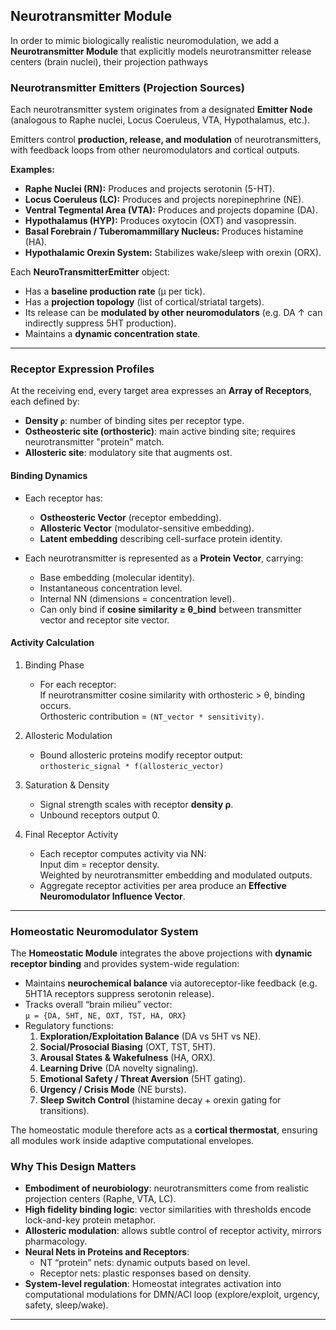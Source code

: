 ## Neurotransmitter Module

In order to mimic biologically realistic neuromodulation, we add a **Neurotransmitter Module** that explicitly models neurotransmitter release centers (brain nuclei), their projection pathways

### Neurotransmitter Emitters (Projection Sources)

Each neurotransmitter system originates from a designated **Emitter Node** (analogous to Raphe nuclei, Locus Coeruleus, VTA, Hypothalamus, etc.).

Emitters control **production, release, and modulation** of neurotransmitters, with feedback loops from other neuromodulators and cortical outputs.

**Examples:**

- **Raphe Nuclei (RN):** Produces and projects serotonin (5-HT).
- **Locus Coeruleus (LC):** Produces and projects norepinephrine (NE).
- **Ventral Tegmental Area (VTA):** Produces and projects dopamine (DA).
- **Hypothalamus (HYP):** Produces oxytocin (OXT) and vasopressin.
- **Basal Forebrain / Tuberomammillary Nucleus:** Produces histamine (HA).
- **Hypothalamic Orexin System:** Stabilizes wake/sleep with orexin (ORX).

Each **NeuroTransmitterEmitter** object:

- Has a **baseline production rate** (µ per tick).
- Has a **projection topology** (list of cortical/striatal targets).
- Its release can be **modulated by other neuromodulators** (e.g. DA ↑ can indirectly suppress 5HT production).
- Maintains a **dynamic concentration state**.

---

### Receptor Expression Profiles

At the receiving end, every target area expresses an **Array of Receptors**, each defined by:

- **Density `ρ`**: number of binding sites per receptor type.
- **Ostheosteric site (orthosteric)**: main active binding site; requires neurotransmitter "protein" match.
- **Allosteric site**: modulatory site that augments ost.

#### Binding Dynamics

- Each receptor has:

  - **Ostheosteric Vector** (receptor embedding).
  - **Allosteric Vector** (modulator-sensitive embedding).
  - **Latent embedding** describing cell-surface protein identity.

- Each neurotransmitter is represented as a **Protein Vector**, carrying:
  - Base embedding (molecular identity).
  - Instantaneous concentration level.
  - Internal NN (dimensions = concentration level).
  - Can only bind if **cosine similarity ≥ θ_bind** between transmitter vector and receptor site vector.

#### Activity Calculation

1. Binding Phase

   - For each receptor:  
     If neurotransmitter cosine similarity with orthosteric > θ, binding occurs.  
     Orthosteric contribution = `(NT_vector * sensitivity)`.

2. Allosteric Modulation

   - Bound allosteric proteins modify receptor output:  
     `orthosteric_signal * f(allosteric_vector)`

3. Saturation & Density

   - Signal strength scales with receptor **density ρ**.
   - Unbound receptors output 0.

4. Final Receptor Activity
   - Each receptor computes activity via NN:  
     Input dim = receptor density.  
     Weighted by neurotransmitter embedding and modulated outputs.
   - Aggregate receptor activities per area produce an **Effective Neuromodulator Influence Vector**.

---

### Homeostatic Neuromodulator System

The **Homeostatic Module** integrates the above projections with **dynamic receptor binding** and provides system-wide regulation:

- Maintains **neurochemical balance** via autoreceptor-like feedback (e.g. 5HT1A receptors suppress serotonin release).
- Tracks overall “brain milieu” vector:  
  `μ = {DA, 5HT, NE, OXT, TST, HA, ORX}`
- Regulatory functions:
  1. **Exploration/Exploitation Balance** (DA vs 5HT vs NE).
  2. **Social/Prosocial Biasing** (OXT, TST, 5HT).
  3. **Arousal States & Wakefulness** (HA, ORX).
  4. **Learning Drive** (DA novelty signaling).
  5. **Emotional Safety / Threat Aversion** (5HT gating).
  6. **Urgency / Crisis Mode** (NE bursts).
  7. **Sleep Switch Control** (histamine decay + orexin gating for transitions).

The homeostatic module therefore acts as a **cortical thermostat**, ensuring all modules work inside adaptive computational envelopes.

### Why This Design Matters

- **Embodiment of neurobiology**: neurotransmitters come from realistic projection centers (Raphe, VTA, LC).
- **High fidelity binding logic**: vector similarities with thresholds encode lock-and-key protein metaphor.
- **Allosteric modulation**: allows subtle control of receptor activity, mirrors pharmacology.
- **Neural Nets in Proteins and Receptors**:
  - NT “protein” nets: dynamic outputs based on level.
  - Receptor nets: plastic responses based on density.
- **System-level regulation**: Homeostat integrates activation into computational modulations for DMN/ACI loop (explore/exploit, urgency, safety, sleep/wake).

---

